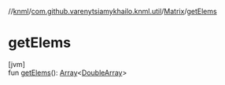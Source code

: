 //[knml](../../../index.md)/[com.github.varenytsiamykhailo.knml.util](../index.md)/[Matrix](index.md)/[getElems](get-elems.md)

# getElems

[jvm]\
fun [getElems](get-elems.md)(): [Array](https://kotlinlang.org/api/latest/jvm/stdlib/kotlin/-array/index.html)&lt;[DoubleArray](https://kotlinlang.org/api/latest/jvm/stdlib/kotlin/-double-array/index.html)&gt;
